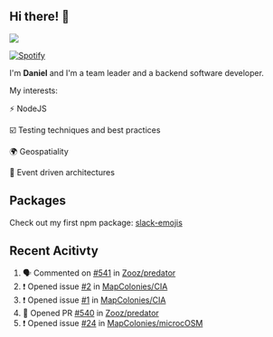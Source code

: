 ## Hi there! 👋

<p>
  <img src="https://github-readme-stats.vercel.app/api?username=syncush&theme=tokyonight">
</p>

[![Spotify](https://novatorem-rust.vercel.app/api/spotify)](https://open.spotify.com/user/syncush)

I'm **Daniel** and I'm a team leader and a backend software developer.

My interests:

⚡ NodeJS

☑️ Testing techniques and best practices

🌍 Geospatiality

🧠 Event driven architectures

## Packages
Check out my first npm package: [slack-emojis](https://www.npmjs.com/package/slack-emojis)

## Recent Acitivty
<!--START_SECTION:activity-->
1. 🗣 Commented on [#541](https://github.com/Zooz/predator/issues/541) in [Zooz/predator](https://github.com/Zooz/predator)
2. ❗️ Opened issue [#2](https://github.com/MapColonies/CIA/issues/2) in [MapColonies/CIA](https://github.com/MapColonies/CIA)
3. ❗️ Opened issue [#1](https://github.com/MapColonies/CIA/issues/1) in [MapColonies/CIA](https://github.com/MapColonies/CIA)
4. 💪 Opened PR [#540](https://github.com/Zooz/predator/pull/540) in [Zooz/predator](https://github.com/Zooz/predator)
5. ❗️ Opened issue [#24](https://github.com/MapColonies/microcOSM/issues/24) in [MapColonies/microcOSM](https://github.com/MapColonies/microcOSM)
<!--END_SECTION:activity-->
